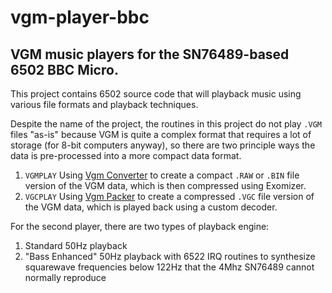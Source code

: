 # vgm-player-bbc

## VGM music players for the SN76489-based 6502 BBC Micro.

This project contains 6502 source code that will playback music using various file formats and playback techniques.

Despite the name of the project, the routines in this project do not play `.VGM` files "as-is" because VGM is quite a complex format that requires a lot of storage (for 8-bit computers anyway), so there are two principle ways the data is pre-processed into a more compact data format.

1. `VGMPLAY` Using [Vgm Converter](https://github.com/simondotm/vgm-converter) to create a compact `.RAW` or `.BIN` file version of the VGM data, which is then compressed using Exomizer.
2. `VGCPLAY` Using [Vgm Packer](https://github.com/simondotm/vgm-packer) to create a compressed `.VGC` file version of the VGM data, which is played back using a custom decoder.

For the second player, there are two types of playback engine:
1. Standard 50Hz playback
2. "Bass Enhanced" 50Hz playback with 6522 IRQ routines to synthesize squarewave frequencies below 122Hz that the 4Mhz SN76489 cannot normally reproduce





